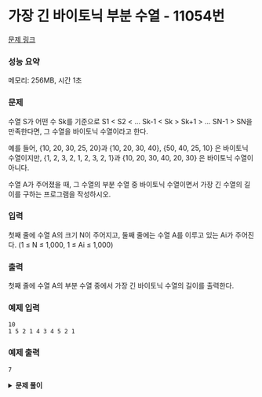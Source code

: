 # 가장 긴 바이토닉 부분 수열 - 11054번

[문제 링크](https://www.acmicpc.net/problem/11054)

### 성능 요약

메모리: 256MB, 시간 1초

### 문제

수열 S가 어떤 수 Sk를 기준으로 S1 < S2 < ... Sk-1 < Sk > Sk+1 > ... SN-1 > SN을 만족한다면, 그 수열을 바이토닉 수열이라고 한다.

예를 들어, {10, 20, 30, 25, 20}과 {10, 20, 30, 40}, {50, 40, 25, 10} 은 바이토닉 수열이지만, {1, 2, 3, 2, 1, 2, 3, 2, 1}과 {10, 20, 30, 40, 20, 30} 은 바이토닉 수열이 아니다.

수열 A가 주어졌을 때, 그 수열의 부분 수열 중 바이토닉 수열이면서 가장 긴 수열의 길이를 구하는 프로그램을 작성하시오.

### 입력

첫째 줄에 수열 A의 크기 N이 주어지고, 둘째 줄에는 수열 A를 이루고 있는 Ai가 주어진다. (1 ≤ N ≤ 1,000, 1 ≤ Ai ≤ 1,000)

### 출력

첫째 줄에 수열 A의 부분 수열 중에서 가장 긴 바이토닉 수열의 길이를 출력한다.

### 예제 입력

```
10
1 5 2 1 4 3 4 5 2 1
```

### 예제 출력

```
7
```

<details><summary><b>문제 풀이</b></summary>
<div markdown="1">

이전에 푼 가장 긴 증가하는 부분 수열 문제와 굉장히 유사하지만 조금 더 어려운 문제였다. 그 문제를 이해하는데 한참 걸려서 생각한게 도움이 되었다.

### 문제 해결 아이디어

풀이 아이디어는 생각보다 간단하다. 왼쪽부터 오른쪽으로 증가하는 가장 긴 부분 수열을 구하고, 반대로 오른쪽부터 왼쪽으로 증가하는 가장 긴 부분 수열을 구한 후 더해주면 된다.
오른쪽부터 왼쪽으로 증가하는 가장 긴 부분 수열은 가장 긴 감소하는 부분 수열이라고 볼 수 있겠다.

### 풀이

우선 증가하는 부분 수열을 담을 배열과, 감소하는 부분 수열을 담을 배열 두가지 dp배열을 생성하고 1로 채워준다.

```js
const increaseDP = new Array(n).fill(1);
const decreaseDP = new Array(n).fill(1);
```

반복문을 통해 증가하는 부분 수열에 대한 배열을 채워준다.

```js
for (let i = 1; i < n; i++) {
  for (let j = 0; j < i; j++) {
    if (arr[i] > arr[j])
      increaseDP[i] = Math.max(increaseDP[i], increaseDP[j] + 1);
  }
}
```

반복문을 통해 감소하는 부분 수열에 대한 배열을 채워준다. 현재 인덱스와 이후 인덱스를 비교하면서 현재 인덱스의 값이 비교하는 인덱스의 값보다 큰 경우, 현재 dp인덱스와 비교하는 dp 인덱스 + 1을 비교하여 큰 값으로 dp인덱스를 저장해준다.

```js
for (let i = n - 2; i > 0; i--) {
  for (let j = i + 1; j < n; j++) {
    if (arr[i] > arr[j])
      decreaseDP[i] = Math.max(decreaseDP[i], decreaseDP[j] + 1);
  }
}
```

둘을 더해주는데, 겹치는 부분이 생기므로 1을 빼준다. 그리고 그 중 최댓값을 출력해준다.

```js
const dp = increaseDP.map((item, idx) => item + decreaseDP[idx] - 1);
console.log(Math.max(...dp));
```

### 코드

```js
const [n, ...input] = require("fs")
  .readFileSync("./input.txt")
  .toString()
  .trim()
  .split(/\s/)
  .map((v) => +v);

function Solution(n, arr) {
  const increaseDP = new Array(n).fill(1);
  const decreaseDP = new Array(n).fill(1);

  for (let i = 1; i < n; i++) {
    for (let j = 0; j < i; j++) {
      if (arr[i] > arr[j])
        increaseDP[i] = Math.max(increaseDP[i], increaseDP[j] + 1);
    }
  }

  for (let i = n - 2; i > 0; i--) {
    for (let j = i + 1; j < n; j++) {
      if (arr[i] > arr[j])
        decreaseDP[i] = Math.max(decreaseDP[i], decreaseDP[j] + 1);
    }
  }

  const dp = increaseDP.map((item, idx) => item + decreaseDP[idx] - 1);
  console.log(Math.max(...dp));
}

Solution(n, input);
```

</div>
</details>
